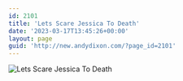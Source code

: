 ```yaml
---
id: 2101
title: 'Lets Scare Jessica To Death'
date: '2023-03-17T13:45:26+00:00'
layout: page
guid: 'http://new.andydixon.com/?page_id=2101'
---
```


![Lets Scare Jessica To Death](https://i0.wp.com/assets.g8x2.ldn.idrivee2-23.com/posters/Lets%20Scare%20Jessica%20To%20Death%2001.jpg?w=1200&ssl=1 "Lets Scare Jessica To Death")